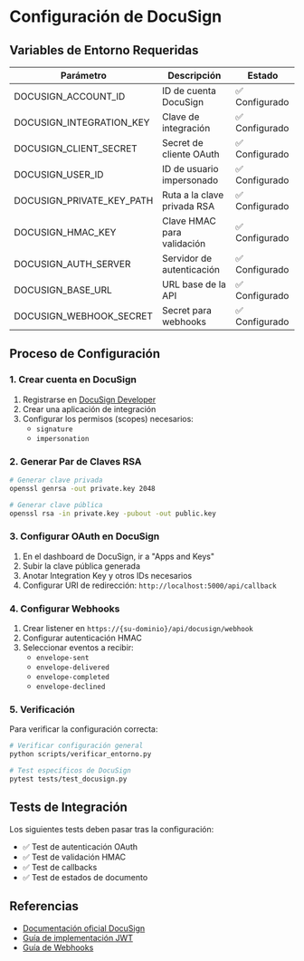 # Configuración de DocuSign

## Variables de Entorno Requeridas

| Parámetro | Descripción | Estado |
|-----------|--------------|---------|
| DOCUSIGN_ACCOUNT_ID | ID de cuenta DocuSign | ✅ Configurado |
| DOCUSIGN_INTEGRATION_KEY | Clave de integración | ✅ Configurado |
| DOCUSIGN_CLIENT_SECRET | Secret de cliente OAuth | ✅ Configurado |
| DOCUSIGN_USER_ID | ID de usuario impersonado | ✅ Configurado |
| DOCUSIGN_PRIVATE_KEY_PATH | Ruta a la clave privada RSA | ✅ Configurado |
| DOCUSIGN_HMAC_KEY | Clave HMAC para validación | ✅ Configurado |
| DOCUSIGN_AUTH_SERVER | Servidor de autenticación | ✅ Configurado |
| DOCUSIGN_BASE_URL | URL base de la API | ✅ Configurado |
| DOCUSIGN_WEBHOOK_SECRET | Secret para webhooks | ✅ Configurado |

## Proceso de Configuración

### 1. Crear cuenta en DocuSign

1. Registrarse en [DocuSign Developer](https://developers.docusign.com/)
2. Crear una aplicación de integración
3. Configurar los permisos (scopes) necesarios:
   - `signature`
   - `impersonation`

### 2. Generar Par de Claves RSA

```bash
# Generar clave privada
openssl genrsa -out private.key 2048

# Generar clave pública
openssl rsa -in private.key -pubout -out public.key
```

### 3. Configurar OAuth en DocuSign

1. En el dashboard de DocuSign, ir a "Apps and Keys"
2. Subir la clave pública generada
3. Anotar Integration Key y otros IDs necesarios
4. Configurar URI de redirección: `http://localhost:5000/api/callback`

### 4. Configurar Webhooks

1. Crear listener en `https://{su-dominio}/api/docusign/webhook`
2. Configurar autenticación HMAC
3. Seleccionar eventos a recibir:
   - `envelope-sent`
   - `envelope-delivered`
   - `envelope-completed`
   - `envelope-declined`

### 5. Verificación

Para verificar la configuración correcta:

```bash
# Verificar configuración general
python scripts/verificar_entorno.py

# Test específicos de DocuSign
pytest tests/test_docusign.py
```

## Tests de Integración

Los siguientes tests deben pasar tras la configuración:

- ✅ Test de autenticación OAuth
- ✅ Test de validación HMAC
- ✅ Test de callbacks
- ✅ Test de estados de documento

## Referencias

- [Documentación oficial DocuSign](https://developers.docusign.com/docs/)
- [Guía de implementación JWT](https://developers.docusign.com/platform/auth/jwt/jwt-get-token/)
- [Guía de Webhooks](https://developers.docusign.com/platform/webhooks/)
